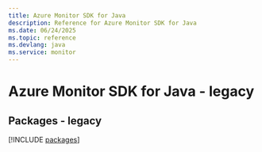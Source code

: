 ```yaml
---
title: Azure Monitor SDK for Java
description: Reference for Azure Monitor SDK for Java
ms.date: 06/24/2025
ms.topic: reference
ms.devlang: java
ms.service: monitor
---
```

# Azure Monitor SDK for Java - legacy
## Packages - legacy
[!INCLUDE [packages](monitor-index.md)]